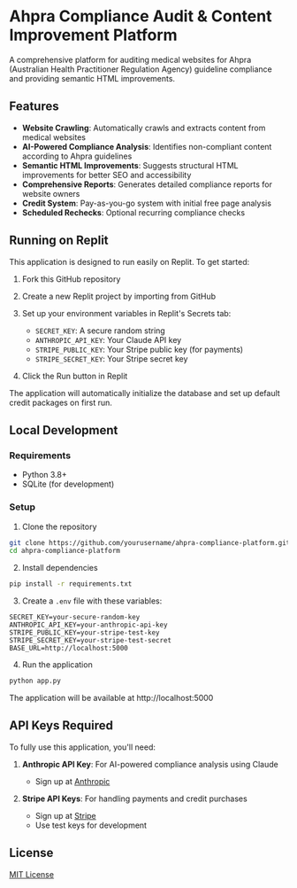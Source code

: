 # Ahpra Compliance Audit & Content Improvement Platform

A comprehensive platform for auditing medical websites for Ahpra (Australian Health Practitioner Regulation Agency) guideline compliance and providing semantic HTML improvements.

## Features

- **Website Crawling**: Automatically crawls and extracts content from medical websites
- **AI-Powered Compliance Analysis**: Identifies non-compliant content according to Ahpra guidelines
- **Semantic HTML Improvements**: Suggests structural HTML improvements for better SEO and accessibility
- **Comprehensive Reports**: Generates detailed compliance reports for website owners
- **Credit System**: Pay-as-you-go system with initial free page analysis
- **Scheduled Rechecks**: Optional recurring compliance checks

## Running on Replit

This application is designed to run easily on Replit. To get started:

1. Fork this GitHub repository
2. Create a new Replit project by importing from GitHub
3. Set up your environment variables in Replit's Secrets tab:
   - `SECRET_KEY`: A secure random string
   - `ANTHROPIC_API_KEY`: Your Claude API key
   - `STRIPE_PUBLIC_KEY`: Your Stripe public key (for payments)
   - `STRIPE_SECRET_KEY`: Your Stripe secret key

4. Click the Run button in Replit

The application will automatically initialize the database and set up default credit packages on first run.

## Local Development

### Requirements

- Python 3.8+
- SQLite (for development)

### Setup

1. Clone the repository

```bash
git clone https://github.com/yourusername/ahpra-compliance-platform.git
cd ahpra-compliance-platform
```

2. Install dependencies

```bash
pip install -r requirements.txt
```

3. Create a `.env` file with these variables:

```
SECRET_KEY=your-secure-random-key
ANTHROPIC_API_KEY=your-anthropic-api-key
STRIPE_PUBLIC_KEY=your-stripe-test-key
STRIPE_SECRET_KEY=your-stripe-test-secret
BASE_URL=http://localhost:5000
```

4. Run the application

```bash
python app.py
```

The application will be available at http://localhost:5000

## API Keys Required

To fully use this application, you'll need:

1. **Anthropic API Key**: For AI-powered compliance analysis using Claude
   - Sign up at [Anthropic](https://www.anthropic.com/)

2. **Stripe API Keys**: For handling payments and credit purchases
   - Sign up at [Stripe](https://stripe.com/)
   - Use test keys for development

## License

[MIT License](LICENSE)
